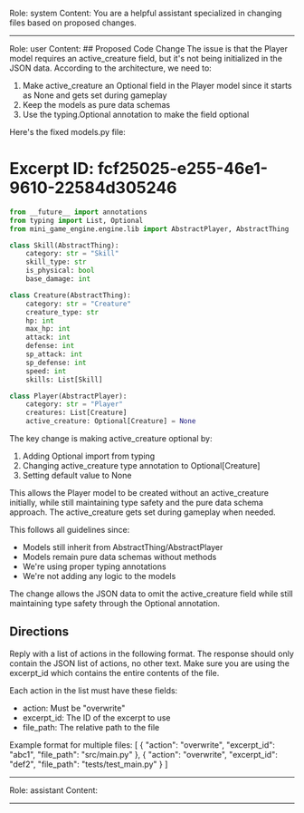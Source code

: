 Role: system
Content: You are a helpful assistant specialized in changing files based on proposed changes.
__________________
Role: user
Content: ## Proposed Code Change
The issue is that the Player model requires an active_creature field, but it's not being initialized in the JSON data. According to the architecture, we need to:

1. Make active_creature an Optional field in the Player model since it starts as None and gets set during gameplay
2. Keep the models as pure data schemas
3. Use the typing.Optional annotation to make the field optional

Here's the fixed models.py file:

# Excerpt ID: fcf25025-e255-46e1-9610-22584d305246
```python main_game/models.py
from __future__ import annotations
from typing import List, Optional
from mini_game_engine.engine.lib import AbstractPlayer, AbstractThing

class Skill(AbstractThing):
    category: str = "Skill"
    skill_type: str
    is_physical: bool 
    base_damage: int

class Creature(AbstractThing):
    category: str = "Creature"
    creature_type: str
    hp: int
    max_hp: int
    attack: int
    defense: int
    sp_attack: int 
    sp_defense: int
    speed: int
    skills: List[Skill]

class Player(AbstractPlayer):
    category: str = "Player"
    creatures: List[Creature]
    active_creature: Optional[Creature] = None
```

The key change is making active_creature optional by:
1. Adding Optional import from typing
2. Changing active_creature type annotation to Optional[Creature]
3. Setting default value to None

This allows the Player model to be created without an active_creature initially, while still maintaining type safety and the pure data schema approach. The active_creature gets set during gameplay when needed.

This follows all guidelines since:
- Models still inherit from AbstractThing/AbstractPlayer
- Models remain pure data schemas without methods
- We're using proper typing annotations
- We're not adding any logic to the models

The change allows the JSON data to omit the active_creature field while still maintaining type safety through the Optional annotation.

## Directions
Reply with a list of actions in the following format. The response should only contain the JSON list of actions, no other text.
Make sure you are using the excerpt_id which contains the entire contents of the file.

Each action in the list must have these fields:
- action: Must be "overwrite"
- excerpt_id: The ID of the excerpt to use
- file_path: The relative path to the file

Example format for multiple files:
[
    {
        "action": "overwrite",
        "excerpt_id": "abc1",
        "file_path": "src/main.py"
    },
    {
        "action": "overwrite",
        "excerpt_id": "def2",
        "file_path": "tests/test_main.py"
    }
]
__________________
Role: assistant
Content: 
__________________
